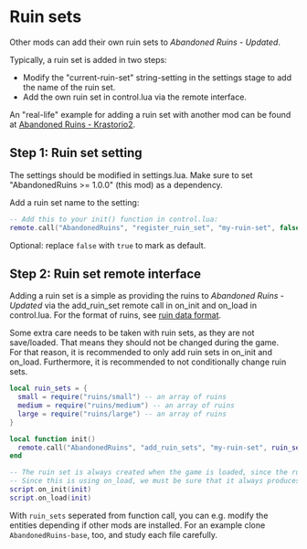 # Ruin sets

Other mods can add their own ruin sets to *Abandoned Ruins - Updated*.

Typically, a ruin set is added in two steps:
* Modify the "current-ruin-set" string-setting in the settings stage to add the name of the ruin set.
* Add the own ruin set in control.lua via the remote interface.

An "real-life" example for adding a ruin set with another mod can be found at [Abandoned Ruins - Krastorio2](https://github.com/Bilka2/AbandonedRuins-Krastorio2).

## Step 1: Ruin set setting

The settings should be modified in settings.lua. Make sure to set "AbandonedRuins >= 1.0.0" (this mod) as a dependency.

Add a ruin set name to the setting:
```lua
-- Add this to your init() function in control.lua:
remote.call("AbandonedRuins", "register_ruin_set", "my-ruin-set", false)
```
Optional: replace `false` with `true` to mark as default.

## Step 2: Ruin set remote interface

Adding a ruin set is a simple as providing the ruins to *Abandoned Ruins - Updated* via the add_ruin_set remote call in on_init and on_load in control.lua. For the format of ruins, see [ruin data format](docs/format.md).

Some extra care needs to be taken with ruin sets, as they are not save/loaded. That means they should not be changed during the game.<br>
For that reason, it is recommended to only add ruin sets in on_init and on_load. Furthermore, it is recommended to not conditionally change ruin sets.

```lua
local ruin_sets = {
  small = require("ruins/small") -- an array of ruins
  medium = require("ruins/medium") -- an array of ruins
  large = require("ruins/large") -- an array of ruins
}

local function init()
  remote.call("AbandonedRuins", "add_ruin_sets", "my-ruin-set", ruin_sets)
end

-- The ruin set is always created when the game is loaded, since the ruin sets are not save/loaded by AbandonedRuins.
-- Since this is using on_load, we must be sure that it always produces the same result for everyone.
script.on_init(init)
script.on_load(init)
```
With `ruin_sets` seperated from function call, you can e.g. modify the entities depending if other mods are installed. For an example clone `AbandonedRuins-base`, too, and study each file carefully.
